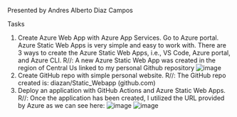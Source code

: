 Presented by Andres Alberto Diaz Campos

Tasks

1) Create Azure Web App with Azure App Services. Go to Azure portal. Azure Static Web Apps is very simple and easy to work with. There are 3 ways to create the Azure Static Web Apps, i.e., VS Code, Azure portal, and Azure CLI.
R//: A new Azure Static Web App was created in the region of Central Us linked to my personal Github repository
![image](https://github.com/diazan/Static_Webapp/assets/34430483/ee277178-d978-4219-8ad4-027ee76dcfde)
3) Create GitHub repo with simple personal website. 
R//: The GitHub repo created is: diazan/Static_Webapp (github.com)
4) Deploy an application with GitHub Actions and Azure Static Web Apps.
R//: Once the application has been created, I utilized the URL provided by Azure as we can see here:
![image](https://github.com/diazan/Static_Webapp/assets/34430483/70294b36-762e-44dc-9b19-a2f911939caf)
![image](https://github.com/diazan/Static_Webapp/assets/34430483/25dbec58-7030-482f-8bde-af5a1c23fb34)



 
 
